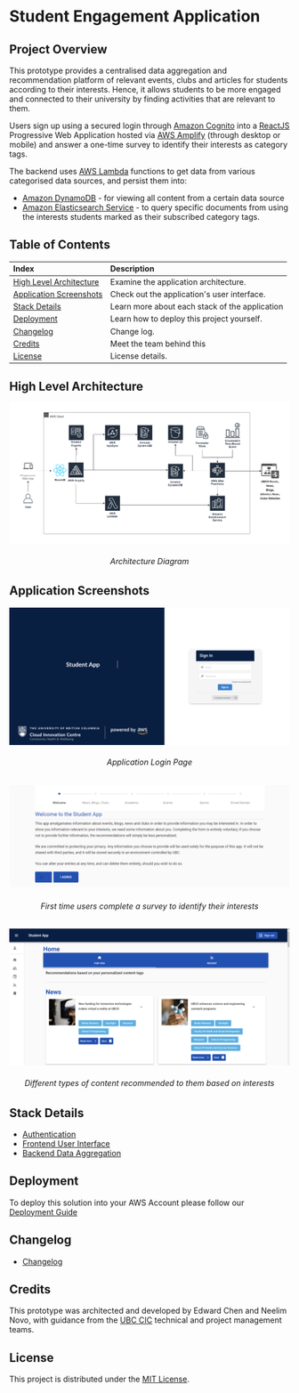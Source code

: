 # Student Engagement Application

## Project Overview
This prototype provides a centralised data aggregation and recommendation platform of relevant events, clubs 
and articles for students according to their interests. Hence, it allows students to be more engaged and connected to
their university by finding activities that are relevant to them.

Users sign up using a secured login through [Amazon Cognito](https://aws.amazon.com/cognito/) into a [ReactJS](https://reactjs.org/) 
Progressive Web Application hosted via [AWS Amplify](https://aws.amazon.com/amplify/) (through desktop or mobile) and 
answer a one-time survey to identify their interests as category tags.

The backend uses [AWS Lambda](https://aws.amazon.com/lambda/) functions to get data from various categorised data 
sources, and persist them into: 
* [Amazon DynamoDB](https://aws.amazon.com/dynamodb/) - for viewing all content from a certain data source
* [Amazon Elasticsearch Service](https://aws.amazon.com/elasticsearch-service/) - to query specific documents
from using the interests students marked as their subscribed category tags.

## Table of Contents

|Index| Description|
|:----------------|:-----------|
| [High Level Architecture](#high-level-architecture)        |    Examine the application architecture. |
| [Application Screenshots](#application-screenshots)         |    Check out the application's user interface. |
| [Stack Details](#stack-details)         |    Learn more about each stack of the application |
| [Deployment](#deployment)         |    Learn how to deploy this project yourself. |
| [Changelog](#changelog)      |     Change log.     |
| [Credits](#credits)         |    Meet the team behind this |
| [License](#license)      |     License details.     |


## High Level Architecture
![alt text](docs/ArchitectureDiagram.png)
<h6 align="center">Architecture Diagram</h6>

## Application Screenshots

![login page](./docs/LoginPage.png)
<h6 align="center">Application Login Page</h6>


![survey page](./docs/SurveyPage.png)
<h6 align="center">First time users complete a survey to identify their interests</h6>


![home page](./docs/HomePage.png)
<h6 align="center">Different types of content recommended to them based on interests</h6>

## Stack Details
* [Authentication](./docs/AuthenticationArchitecture.md)
* [Frontend User Interface](./docs/FrontendArchitecture.md)
* [Backend Data Aggregation](./docs/DataAggregationArchitecture.md)


## Deployment
To deploy this solution into your AWS Account please follow our [Deployment Guide](docs/DeploymentGuide.md)


## Changelog
- [Changelog](./docs/Changelog.md)

## Credits
This prototype was architected and developed by Edward Chen and Neelim Novo, with guidance from the [UBC CIC](https://cic.ubc.ca/)
technical and project management teams.

## License
This project is distributed under the [MIT License](./LICENSE).
